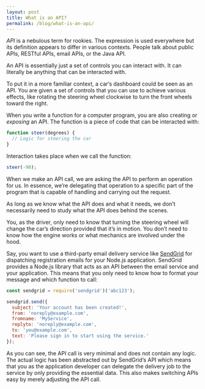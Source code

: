 ```yaml
---
layout: post
title: What is an API?
permalink: /blog/what-is-an-api/
---
```


*API* is a nebulous term for rookies. The expression is used everywhere but
its definition appears to differ in various contexts. People talk about
public APIs, RESTful APIs, email APIs, or the Java API.

An API is essentially just a set of controls you can interact with. It can
literally be anything that can be interacted with.

To put it in a more familiar context, a car‘s dashboard could be seen as an
API. You are given a set of controls that you can use to achieve various
effects, like rotating the steering wheel clockwise to turn the front wheels
toward the right.

When you write a function for a computer program, you are also creating or
*exposing* an API. The function is a piece of code that can be interacted
with:

```js
function steer(degrees) {
  // Logic for steering the car
}
```

Interaction takes place when we call the function:

```js
steer(-90);
```

When we make an API call, we are asking the API to perform an operation for
us. In essence, we’re delegating that operation to a specific part of the
program that is capable of handling and carrying out the request.

As long as we know what the API does and what it needs, we don’t necessarily
need to study what the API does behind the scenes.

You, as the driver, only need to know that turning the steering wheel will
change the car’s direction provided that it’s in motion. You don’t need to know
how the engine works or what mechanics are involved under the hood.

Say, you want to use a third-party email delivery service like
[SendGrid](https://sendgrid.com) for dispatching registration emails for your
Node.js application. SendGrid provides a Node.js library that acts as an
API between the email service and your application. This means that you only
need to know how to format your message and which function to call:

```js
const sendgrid = require('sendgrid')('abc123');

sendgrid.send({
  subject: 'Your account has been created!',
  from: 'noreply@example.com',
  fromname: 'MyService',
  replyto: 'noreply@example.com',
  to: 'you@example.com',
  text: 'Please sign in to start using the service.'
});
```

As you can see, the API call is very minimal and does not contain any logic.
The actual logic has been abstracted out by SendGrid’s API which means that
you as the application developer can delegate the delivery job to the
service by only providing the essential data. This also makes switching APIs
easy by merely adjusting the API call.
